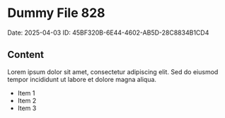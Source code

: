 # Dummy File 828

Date: 2025-04-03
ID: 45BF320B-6E44-4602-AB5D-28C8834B1CD4

## Content

Lorem ipsum dolor sit amet, consectetur adipiscing elit.
Sed do eiusmod tempor incididunt ut labore et dolore magna aliqua.

* Item 1
* Item 2
* Item 3
